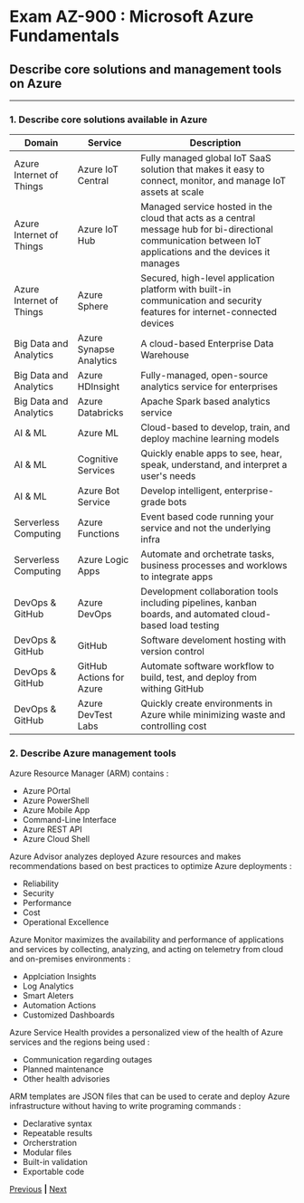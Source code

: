 # Exam AZ-900 : Microsoft Azure Fundamentals

## Describe core solutions and management tools on Azure

---

### 1. Describe core solutions available in Azure

| Domain                   | Service                  | Description                                                                                                                                                 |
|--------------------------|--------------------------|-------------------------------------------------------------------------------------------------------------------------------------------------------------|
| Azure Internet of Things | Azure IoT Central        | Fully managed global IoT SaaS solution that makes it easy to connect, monitor, and manage IoT assets at scale                                               |
| Azure Internet of Things | Azure IoT Hub            | Managed service hosted in the cloud that acts as a central message hub for bi-directional communication between IoT applications and the devices it manages |
| Azure Internet of Things | Azure Sphere             | Secured, high-level application platform with built-in communication and security features for internet-connected devices                                   |
| Big Data and Analytics   | Azure Synapse Analytics  | A cloud-based Enterprise Data Warehouse                                                                                                                     |
| Big Data and Analytics   | Azure HDInsight          | Fully-managed, open-source analytics service for enterprises                                                                                                |
| Big Data and Analytics   | Azure Databricks         | Apache Spark based analytics service                                                                                                                        |
| AI & ML                  | Azure ML                 | Cloud-based to develop, train, and deploy machine learning models                                                                                           |
| AI & ML                  | Cognitive Services       | Quickly enable apps to see, hear, speak, understand, and interpret a user's needs                                                                           |
| AI & ML                  | Azure Bot Service        | Develop intelligent, enterprise-grade bots                                                                                                                  |
| Serverless Computing     | Azure Functions          | Event based code running your service and not the underlying infra                                                                                          |
| Serverless Computing     | Azure Logic Apps         | Automate and orchetrate tasks, business processes and worklows to integrate apps                                                                            |
| DevOps & GitHub          | Azure DevOps             | Development collaboration tools including pipelines, kanban boards, and automated cloud-based load testing                                                  |
| DevOps & GitHub          | GitHub                   | Software develoment hosting with version control                                                                                                            |
| DevOps & GitHub          | GitHub Actions for Azure | Automate software workflow to build, test, and deploy from withing GitHub                                                                                   |
| DevOps & GitHub          | Azure DevTest Labs       | Quickly create environments in Azure while minimizing waste and controlling cost                                                                            |

### 2. Describe Azure management tools

Azure Resource Manager (ARM) contains :
- Azure POrtal
- Azure PowerShell
- Azure Mobile App
- Command-Line Interface
- Azure REST API
- Azure Cloud Shell

Azure Advisor analyzes deployed Azure resources and makes recommendations based on best practices to optimize Azure deployments :
- Reliability
- Security
- Performance
- Cost
- Operational Excellence

Azure Monitor maximizes the availability and performance of applications and services by collecting, analyzing, and acting on telemetry from cloud and on-premises environments :
- Applciation Insights
- Log Analytics
- Smart Aleters
- Automation Actions
- Customized Dashboards

Azure Service Health provides a personalized view of the health of Azure services and the regions being used :
- Communication regarding outages
- Planned maintenance
- Other health advisories

ARM templates are JSON files that can be used to cerate and deploy Azure infrastructure without having to write programing commands :
- Declarative syntax
- Repeatable results
- Orcherstration
- Modular files
- Built-in validation
- Exportable code

[Previous](02-SERVICES.md) **|** [Next](04-SECURITY.md)